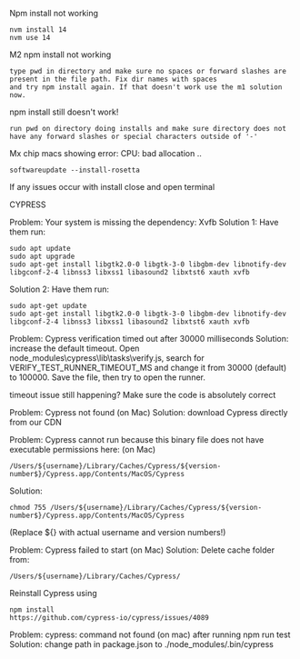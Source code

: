 Npm install not working
```
nvm install 14
nvm use 14
```
M2 npm install not working
```
type pwd in directory and make sure no spaces or forward slashes are present in the file path. Fix dir names with spaces 
and try npm install again. If that doesn't work use the m1 solution now. 
```
npm install still doesn't work!
```
run pwd on directory doing installs and make sure directory does not have any forward slashes or special characters outside of '-'
```

Mx chip macs showing error: CPU: bad allocation .. 
```
softwareupdate --install-rosetta
```

If any issues occur with install close and open terminal

CYPRESS

Problem: Your system is missing the dependency: Xvfb
Solution 1: Have them run:
```
sudo apt update
sudo apt upgrade
sudo apt-get install libgtk2.0-0 libgtk-3-0 libgbm-dev libnotify-dev libgconf-2-4 libnss3 libxss1 libasound2 libxtst6 xauth xvfb
```
Solution 2: Have them run:
```
sudo apt-get update
sudo apt-get install libgtk2.0-0 libgtk-3-0 libgbm-dev libnotify-dev libgconf-2-4 libnss3 libxss1 libasound2 libxtst6 xauth xvfb
```

Problem: Cypress verification timed out after 30000 milliseconds
Solution: 
increase the default timeout.
Open node_modules\cypress\lib\tasks\verify.js, search for VERIFY_TEST_RUNNER_TIMEOUT_MS and change it from 30000 (default) to 100000.
Save the file, then try to open the runner.

timeout issue still happening? Make sure the code is absolutely correct 

Problem: Cypress not found (on Mac)
Solution: download Cypress directly from our CDN

Problem: Cypress cannot run because this binary file does not have executable permissions here: (on Mac)

```
/Users/${username}/Library/Caches/Cypress/${version-number$}/Cypress.app/Contents/MacOS/Cypress
```
Solution: 	 
```
chmod 755 /Users/${username}/Library/Caches/Cypress/${version-number$}/Cypress.app/Contents/MacOS/Cypress
```
(Replace ${} with actual username and version numbers!)

Problem: Cypress failed to start (on Mac)
Solution: Delete cache folder from:
```
/Users/${username}/Library/Caches/Cypress/
```
Reinstall Cypress using
```
npm install
https://github.com/cypress-io/cypress/issues/4089
```
Problem: cypress: command not found (on mac) after running npm run test
Solution: change path in package.json to ./node_modules/.bin/cypress

